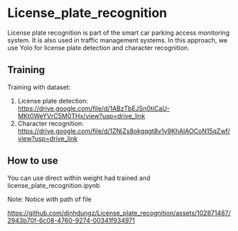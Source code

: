 # License_plate_recognition
License plate recognition is part of the smart car parking access monitoring system. It is also used in traffic management systems. In this approach, we use Yolo for license plate detection and character recognition.

## Training
Training with dataset:
1. License plate detection: https://drive.google.com/file/d/1ABzTbEJSn0tiCaU-MKt0WeYVrC5M0THx/view?usp=drive_link
2. Character recognition: https://drive.google.com/file/d/1ZNjZs8okgqgt8v1y9KhAlAOCoN15qZwf/view?usp=drive_link

## How to use
You can use direct within weight had trained and license_plate_recognition.ipynb 

Note: Notice with path of file


https://github.com/dinhdungz/License_plate_recognition/assets/102871487/2943b70f-6c08-4760-9274-00341f934971

